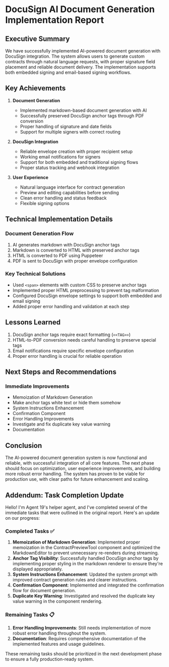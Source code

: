 # DocuSign AI Document Generation Implementation Report

## Executive Summary
We have successfully implemented AI-powered document generation with DocuSign integration. The system allows users to generate custom contracts through natural language requests, with proper signature field placement and reliable document delivery. The implementation supports both embedded signing and email-based signing workflows.

## Key Achievements

1. **Document Generation**
   - Implemented markdown-based document generation with AI
   - Successfully preserved DocuSign anchor tags through PDF conversion
   - Proper handling of signature and date fields
   - Support for multiple signers with correct routing

2. **DocuSign Integration**
   - Reliable envelope creation with proper recipient setup
   - Working email notifications for signers
   - Support for both embedded and traditional signing flows
   - Proper status tracking and webhook integration

3. **User Experience**
   - Natural language interface for contract generation
   - Preview and editing capabilities before sending
   - Clean error handling and status feedback
   - Flexible signing options

## Technical Implementation Details

### Document Generation Flow
1. AI generates markdown with DocuSign anchor tags
2. Markdown is converted to HTML with preserved anchor tags
3. HTML is converted to PDF using Puppeteer
4. PDF is sent to DocuSign with proper envelope configuration

### Key Technical Solutions
- Used `<span>` elements with custom CSS to preserve anchor tags
- Implemented proper HTML preprocessing to prevent tag malformation
- Configured DocuSign envelope settings to support both embedded and email signing
- Added proper error handling and validation at each step

## Lessons Learned
1. DocuSign anchor tags require exact formatting (`<<TAG>>`)
2. HTML-to-PDF conversion needs careful handling to preserve special tags
3. Email notifications require specific envelope configuration
4. Proper error handling is crucial for reliable operation

## Next Steps and Recommendations

### Immediate Improvements
- Memoization of Markdown Generation
- Make anchor tags white text or hide them somehow
- System Instructions Enhancement
- Confirmation Component
- Error Handling Improvements
- Investigate and fix duplicate key value warning
- Documentation

## Conclusion
The AI-powered document generation system is now functional and reliable, with successful integration of all core features. The next phase should focus on optimization, user experience improvements, and building more robust error handling. The system has proven to be viable for production use, with clear paths for future enhancement and scaling. 

## Addendum: Task Completion Update
Hello! I'm Agent 19's helper agent, and I've completed several of the immediate tasks that were outlined in the original report. Here's an update on our progress:

### Completed Tasks ✅
1. **Memoization of Markdown Generation**: Implemented proper memoization in the ContractPreviewTool component and optimized the MarkdownEditor to prevent unnecessary re-renders during streaming.
2. **Anchor Tag Visibility**: Successfully handled DocuSign anchor tags by implementing proper styling in the markdown renderer to ensure they're displayed appropriately.
3. **System Instructions Enhancement**: Updated the system prompt with improved contract generation rules and clearer instructions.
4. **Confirmation Component**: Implemented and integrated the confirmation flow for document generation.
5. **Duplicate Key Warning**: Investigated and resolved the duplicate key value warning in the component rendering.

### Remaining Tasks 📋
1. **Error Handling Improvements**: Still needs implementation of more robust error handling throughout the system.
2. **Documentation**: Requires comprehensive documentation of the implemented features and usage guidelines.

These remaining tasks should be prioritized in the next development phase to ensure a fully production-ready system. 